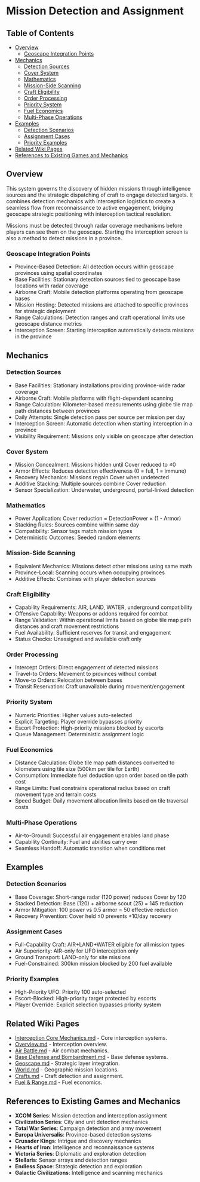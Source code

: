 # Mission Detection and Assignment

## Table of Contents
- [Overview](#overview)
  - [Geoscape Integration Points](#geoscape-integration-points)
- [Mechanics](#mechanics)
  - [Detection Sources](#detection-sources)
  - [Cover System](#cover-system)
  - [Mathematics](#mathematics)
  - [Mission-Side Scanning](#mission-side-scanning)
  - [Craft Eligibility](#craft-eligibility)
  - [Order Processing](#order-processing)
  - [Priority System](#priority-system)
  - [Fuel Economics](#fuel-economics)
  - [Multi-Phase Operations](#multi-phase-operations)
- [Examples](#examples)
  - [Detection Scenarios](#detection-scenarios)
  - [Assignment Cases](#assignment-cases)
  - [Priority Examples](#priority-examples)
- [Related Wiki Pages](#related-wiki-pages)
- [References to Existing Games and Mechanics](#references-to-existing-games-and-mechanics)

## Overview

This system governs the discovery of hidden missions through intelligence sources and the strategic dispatching of craft to engage detected targets. It combines detection mechanics with interception logistics to create a seamless flow from reconnaissance to active engagement, bridging geoscape strategic positioning with interception tactical resolution.

Missions must be detected through radar coverage mechanisms before players can see them on the geoscape. Starting the interception screen is also a method to detect missions in a province.

### Geoscape Integration Points
- Province-Based Detection: All detection occurs within geoscape provinces using spatial coordinates
- Base Facilities: Stationary detection sources tied to geoscape base locations with radar coverage
- Airborne Craft: Mobile detection platforms operating from geoscape bases
- Mission Hosting: Detected missions are attached to specific provinces for strategic deployment
- Range Calculations: Detection ranges and craft operational limits use geoscape distance metrics
- Interception Screen: Starting interception automatically detects missions in the province

## Mechanics

### Detection Sources
- Base Facilities: Stationary installations providing province-wide radar coverage
- Airborne Craft: Mobile platforms with flight-dependent scanning
- Range Calculation: Kilometer-based measurements using globe tile map path distances between provinces
- Daily Attempts: Single detection pass per source per mission per day
- Interception Screen: Automatic detection when starting interception in a province
- Visibility Requirement: Missions only visible on geoscape after detection

### Cover System
- Mission Concealment: Missions hidden until Cover reduced to ≤0
- Armor Effects: Reduces detection effectiveness (0 = full, 1 = immune)
- Recovery Mechanics: Missions regain Cover when undetected
- Additive Stacking: Multiple sources combine Cover reduction
- Sensor Specialization: Underwater, underground, portal-linked detection

### Mathematics
- Power Application: Cover reduction = DetectionPower × (1 - Armor)
- Stacking Rules: Sources combine within same day
- Compatibility: Sensor tags match mission types
- Deterministic Outcomes: Seeded random elements

### Mission-Side Scanning
- Equivalent Mechanics: Missions detect other missions using same math
- Province-Local: Scanning occurs when occupying provinces
- Additive Effects: Combines with player detection sources

### Craft Eligibility
- Capability Requirements: AIR, LAND, WATER, underground compatibility
- Offensive Capability: Weapons or addons required for combat
- Range Validation: Within operational limits based on globe tile map path distances and craft movement restrictions
- Fuel Availability: Sufficient reserves for transit and engagement
- Status Checks: Unassigned and available craft only

### Order Processing
- Intercept Orders: Direct engagement of detected missions
- Travel-to Orders: Movement to provinces without combat
- Move-to Orders: Relocation between bases
- Transit Reservation: Craft unavailable during movement/engagement

### Priority System
- Numeric Priorities: Higher values auto-selected
- Explicit Targeting: Player override bypasses priority
- Escort Protection: High-priority missions blocked by escorts
- Queue Management: Deterministic assignment logic

### Fuel Economics
- Distance Calculation: Globe tile map path distances converted to kilometers using tile size (500km per tile for Earth)
- Consumption: Immediate fuel deduction upon order based on tile path cost
- Range Limits: Fuel constrains operational radius based on craft movement type and terrain costs
- Speed Budget: Daily movement allocation limits based on tile traversal costs

### Multi-Phase Operations
- Air-to-Ground: Successful air engagement enables land phase
- Capability Continuity: Fuel and abilities carry over
- Seamless Handoff: Automatic transition when conditions met

## Examples

### Detection Scenarios
- Base Coverage: Short-range radar (120 power) reduces Cover by 120
- Stacked Detection: Base (120) + airborne scout (25) = 145 reduction
- Armor Mitigation: 100 power vs 0.5 armor = 50 effective reduction
- Recovery Prevention: Cover held ≤0 prevents +10/day recovery

### Assignment Cases
- Full-Capability Craft: AIR+LAND+WATER eligible for all mission types
- Air Superiority: AIR-only for UFO interception only
- Ground Transport: LAND-only for site missions
- Fuel-Constrained: 300km mission blocked by 200 fuel available

### Priority Examples
- High-Priority UFO: Priority 100 auto-selected
- Escort-Blocked: High-priority target protected by escorts
- Player Override: Explicit selection bypasses priority system

## Related Wiki Pages

- [Interception Core Mechanics.md](../interception/Interception%20Core%20Mechanics.md) - Core interception systems.
- [Overview.md](../interception/Overview.md) - Interception overview.
- [Air Battle.md](../interception/Air%20Battle.md) - Air combat mechanics.
- [Base Defense and Bombardment.md](../interception/Base%20Defense%20and%20Bombardment.md) - Base defense systems.
- [Geoscape.md](../geoscape/Geoscape.md) - Strategic layer integration.
- [World.md](../geoscape/World.md) - Geographic mission locations.
- [Crafts.md](../crafts/Crafts.md) - Craft detection and assignment.
- [Fuel & Range.md](../crafts/Fuel%20%26%20range.md) - Fuel economics.

## References to Existing Games and Mechanics

- **XCOM Series**: Mission detection and interception assignment
- **Civilization Series**: City and unit detection mechanics
- **Total War Series**: Campaign detection and army movement
- **Europa Universalis**: Province-based detection systems
- **Crusader Kings**: Intrigue and discovery mechanics
- **Hearts of Iron**: Intelligence and reconnaissance systems
- **Victoria Series**: Diplomatic and exploration detection
- **Stellaris**: Sensor arrays and detection ranges
- **Endless Space**: Strategic detection and exploration
- **Galactic Civilizations**: Intelligence and scanning mechanics

